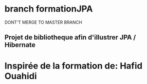 # branch formationJPA

DONT'T MERGE TO MASTER BRANCH

## Projet de bibliotheque afin d'illustrer JPA / Hibernate
# Inspirée de la formation de: Hafid Ouahidi


